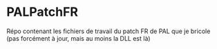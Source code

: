 # PALPatchFR
 Répo contenant les fichiers de travail du patch FR de PAL que je bricole (pas forcément à jour, mais au moins la DLL est là)
